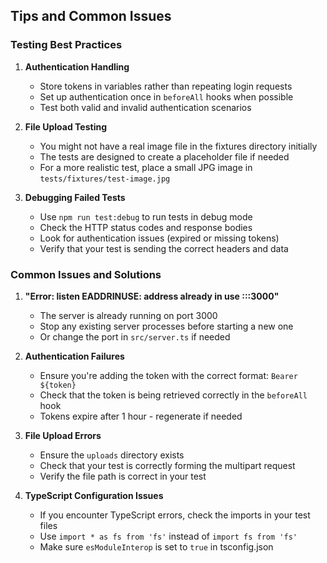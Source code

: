 ## Tips and Common Issues

### Testing Best Practices

1. **Authentication Handling**
   - Store tokens in variables rather than repeating login requests
   - Set up authentication once in `beforeAll` hooks when possible
   - Test both valid and invalid authentication scenarios

2. **File Upload Testing**
   - You might not have a real image file in the fixtures directory initially
   - The tests are designed to create a placeholder file if needed
   - For a more realistic test, place a small JPG image in `tests/fixtures/test-image.jpg`

3. **Debugging Failed Tests**
   - Use `npm run test:debug` to run tests in debug mode
   - Check the HTTP status codes and response bodies
   - Look for authentication issues (expired or missing tokens)
   - Verify that your test is sending the correct headers and data

### Common Issues and Solutions

1. **"Error: listen EADDRINUSE: address already in use :::3000"**
   - The server is already running on port 3000
   - Stop any existing server processes before starting a new one
   - Or change the port in `src/server.ts` if needed

2. **Authentication Failures**
   - Ensure you're adding the token with the correct format: `Bearer ${token}`
   - Check that the token is being retrieved correctly in the `beforeAll` hook
   - Tokens expire after 1 hour - regenerate if needed

3. **File Upload Errors**
   - Ensure the `uploads` directory exists
   - Check that your test is correctly forming the multipart request
   - Verify the file path is correct in your test

4. **TypeScript Configuration Issues**
   - If you encounter TypeScript errors, check the imports in your test files
   - Use `import * as fs from 'fs'` instead of `import fs from 'fs'`
   - Make sure `esModuleInterop` is set to `true` in tsconfig.json
